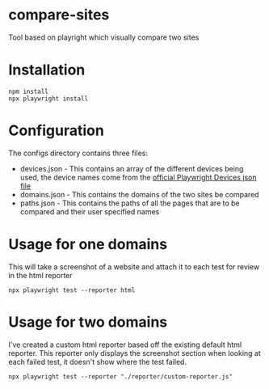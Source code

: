 # compare-sites
Tool based on playright which visually compare two sites

# Installation

```
npm install
npx playwright install
```
# Configuration

The configs directory contains three files:
* devices.json - This contains an array of the different devices being used, the device names come from the [official Playwright Devices json file](https://github.com/microsoft/playwright/blob/main/packages/playwright-core/src/server/deviceDescriptorsSource.json)
* domains.json - This contains the domains of the two sites be compared
* paths.json - This contains the paths of all the pages that are to be compared and their user specified names

# Usage for one domains

This will take a screenshot of a website and attach it to each test for review in the html reporter

```
npx playwright test --reporter html
```

# Usage for two domains

I've created a custom html reporter based off the existing default html reporter. This reporter only displays the screenshot section when looking at each failed test, it doesn't show where the test failed.

```
npx playwright test --reporter "./reporter/custom-reporter.js"
```
